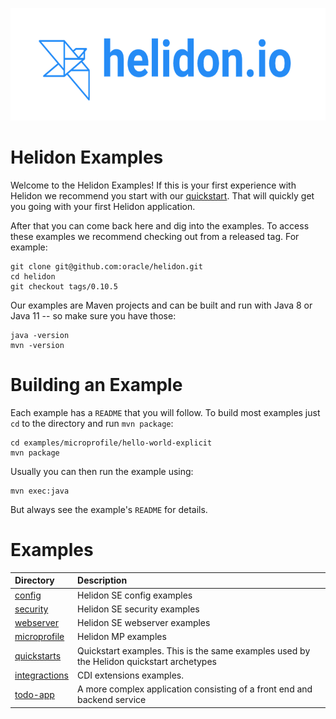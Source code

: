 <p align="center">
    <img src="../etc/images/Primary_logo_blue.png" height="180">
</p>

# Helidon Examples

Welcome to the Helidon Examples! If this is your first experience with
Helidon we recommend you start with our
[quickstart](https://helidon.io/docs/latest/#/getting-started/02_base-example).
That will quickly get you going with your first Helidon application.

After that you can come back here and dig into the examples. To access
these examples we recommend checking out from a released tag. For example:

```
git clone git@github.com:oracle/helidon.git
cd helidon
git checkout tags/0.10.5
```

Our examples are Maven projects and can be built and run with
Java 8 or Java 11 -- so make sure you have those:

```
java -version
mvn -version
```

# Building an Example

Each example has a `README` that you will follow. To build most examples
just `cd` to the directory and run `mvn package`:

```
cd examples/microprofile/hello-world-explicit
mvn package
```
Usually you can then run the example using:

```
mvn exec:java
```

But always see the example's `README` for details.

# Examples

|Directory                     | Description |
|:------------------------------|:-------------|
| [config](./config/README.md) | Helidon SE config examples |
| [security](./security/README.md) | Helidon SE security examples |
| [webserver](./webserver/README.md) | Helidon SE webserver examples |
| [microprofile](./microprofile/README.md) | Helidon MP examples |
| [quickstarts](./quickstarts/README.md) | Quickstart examples. This is the same examples used by the Helidon quickstart archetypes |
| [integractions](./integrations/README.md) | CDI extensions examples. |
| [todo-app](./todo-app/README.md) | A more complex application consisting of a front end and backend service |

